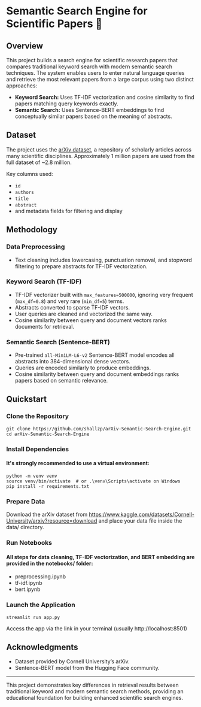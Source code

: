 # Semantic Search Engine for Scientific Papers 🔬


## Overview
This project builds a search engine for scientific research papers that compares traditional keyword search with modern semantic search techniques. The system enables users to enter natural language queries and retrieve the most relevant papers from a large corpus using two distinct approaches:
- **Keyword Search:** Uses TF-IDF vectorization and cosine similarity to find papers matching query keywords exactly.
- **Semantic Search:** Uses Sentence-BERT embeddings to find conceptually similar papers based on the meaning of abstracts.


## Dataset
The project uses the [arXiv dataset](https://www.kaggle.com/datasets/Cornell-University/arxiv?resource=download), a repository of scholarly articles across many scientific disciplines. Approximately 1 million papers are used from the full dataset of ~2.8 million.

Key columns used:
- `id`
- `authors`
- `title`
- `abstract`
- and metadata fields for filtering and display


## Methodology

### Data Preprocessing
- Text cleaning includes lowercasing, punctuation removal, and stopword filtering to prepare abstracts for TF-IDF vectorization.

### Keyword Search (TF-IDF)
- TF-IDF vectorizer built with `max_features=500000`, ignoring very frequent (`max_df=0.8`) and very rare (`min_df=5`) terms.
- Abstracts converted to sparse TF-IDF vectors.
- User queries are cleaned and vectorized the same way.
- Cosine similarity between query and document vectors ranks documents for retrieval.

### Semantic Search (Sentence-BERT)
- Pre-trained `all-MiniLM-L6-v2` Sentence-BERT model encodes all abstracts into 384-dimensional dense vectors.
- Queries are encoded similarly to produce embeddings.
- Cosine similarity between query and document embeddings ranks papers based on semantic relevance.


## Quickstart

### Clone the Repository
```
git clone https://github.com/shallzp/arXiv-Semantic-Search-Engine.git
cd arXiv-Semantic-Search-Engine
```

### Install Dependencies
#### It's strongly recommended to use a virtual environment:
```
python -m venv venv
source venv/bin/activate  # or .\venv\Scripts\activate on Windows
pip install -r requirements.txt
```

### Prepare Data
Download the arXiv dataset from https://www.kaggle.com/datasets/Cornell-University/arxiv?resource=download and place your data file inside the data/ directory.

### Run Notebooks
#### All steps for data cleaning, TF-IDF vectorization, and BERT embedding are provided in the notebooks/ folder:
- preprocessing.ipynb
- tf-idf.ipynb
- bert.ipynb

### Launch the Application
```
streamlit run app.py
```
Access the app via the link in your terminal (usually http://localhost:8501)


## Acknowledgments
- Dataset provided by Cornell University’s arXiv.
- Sentence-BERT model from the Hugging Face community.

---

This project demonstrates key differences in retrieval results between traditional keyword and modern semantic search methods, providing an educational foundation for building enhanced scientific search engines.